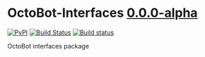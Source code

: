 # OctoBot-Interfaces [0.0.0-alpha](https://github.com/Drakkar-Software/OctoBot-Interfaces/tree/master/docs/CHANGELOG.md)
[![PyPI](https://img.shields.io/pypi/v/OctoBot-Interfaces.svg)](https://pypi.python.org/pypi/OctoBot-Interfaces/)
[![Build Status](https://api.travis-ci.com/Drakkar-Software/OctoBot-Interfaces.svg?branch=master)](https://travis-ci.org/Drakkar-Software/OctoBot-Interfaces) 
[![Build status](https://ci.appveyor.com/api/projects/status/w1h7jh0wq8ktbjxi?svg=true)](https://ci.appveyor.com/project/Herklos/octobot-interfaces)

OctoBot interfaces package